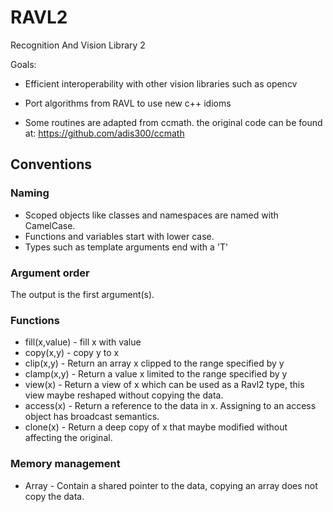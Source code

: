 # RAVL2

Recognition And Vision Library 2

Goals:

 - Efficient interoperability with other vision libraries such as opencv
 - Port algorithms from RAVL to use new c++ idioms


 - Some routines are adapted from ccmath. the original code can be found at: https://github.com/adis300/ccmath


## Conventions

### Naming

 * Scoped objects like classes and namespaces are named with CamelCase. 
 * Functions and variables start with lower case.
 * Types such as template arguments end with a 'T'

### Argument order

The output is the first argument(s).

### Functions

 * fill(x,value) - fill x with value
 * copy(x,y) - copy y to x
 * clip(x,y) - Return an array x clipped to the range specified by y
 * clamp(x,y) - Return a value x limited to the range specified by y
 * view(x) - Return a view of x which can be used as a Ravl2 type, this view maybe reshaped without copying the data.
 * access(x) - Return a reference to the data in x.  Assigning to an access object has broadcast semantics.
 * clone(x) - Return a deep copy of x that maybe modified without affecting the original.

### Memory management

  * Array<x> - Contain a shared pointer to the data, copying an array does not copy the data.

